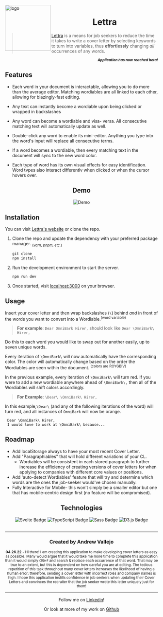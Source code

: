 <img align='left' src="https://user-images.githubusercontent.com/17935770/167260199-2edfda2a-475a-4cb7-8aa9-c787de97ba2b.png" alt="logo" width="150"/>
 
<div align='center'>
 
# Lettra
 
</div> 
 
> [Lettra](https://lettra.vercel.app) is a means for job seekers to reduce the time it takes to write a cover letter by selecting keywords to turn into variables, thus **effortlessly** changing _all_ occurrences of any words. 
<div align='right'>
 
 <sub>**_Application has now reached beta!_**</sub>

</div>

## Features

- Each word in your
document is
interactable, allowing
you to do more than the
average editor.
Matching wordiables
are all linked to each
other, allowing for
blazingly-fast editing.

- Any text can instantly
become a wordiable
upon being clicked or
wrapped in backslashes

- Any word can become
a wordiable and visa-
versa. All consecutive
matching text will
automatically update
as well.

- Double-click any word
to enable its mini-editor.
Anything you type into
the word's input will
replace all consecutive
terms.

- If a word becomes a
wordiable, then every
matching text in the
document will sync to
the new word color.

- Each type of word has
its own visual effects for
easy identification. Word
tvpes also interact
differentlv when clicked
or when the cursor
hovers over.

<div align='center'>
 
## Demo

![Demo](https://user-images.githubusercontent.com/17935770/197898033-69f35357-39a8-46b8-8565-831e77966407.gif)

 </div>

## Installation

You can visit [Lettra's website](https://lettra.vercel.app) or clone the repo.

1. Clone the repo and update the dependency with your preferred package manager. <sub>(_yarn, pnpm, etc._)</sub>

   ```jsx
   git clone
   npm install
   ```

2. Run the development environment to start the server.

   ```jsx
   npm run dev
   ```

3. Once started, visit [localhost:3000](http://localhost:3000) on your browser.

## Usage

Insert your cover letter and then wrap backslashes (`\`) behind _and_ in front of the words you want to convert into a Wordiable.<sup>(word variable)</sup>

> **For example**: `Dear OmniBark Hirer,` should look like `Dear \OmniBark\ Hirer,`

Do this to each word you would like to swap out for another easily, up to seven unique words.

Every iteration of `\OmniBark\` will now automatically have the corresponding color. The color will automatically change based on the order the Wordiables are seen within the document. <sup>(colors are ROYGBIV)</sup>

In the previous example, every iteration of `\OmniBark\` will turn red. If you were to add a new wordiable anywhere ahead of `\OmniBark\,` then all of the Wordiables will shift colors accordingly.

> **For Example**: `\Dear\ \OmniBark\ Hirer,`

In this example,`\Dear\` (and any of the following iterations of the word) will turn red, and all instances of `OmniBark` will now be orange.

```
 Dear \OmniBark\ Hirer,
 I would love to work at \OmniBark\ because...
```

## Roadmap

- Add localStorage always to have your most recent Cover Letter.
- Add "Paragraphiables" that will hold different variations of your CL.
  - Wordiables will be consistent in each stored paragraph to further increase the efficiency of creating versions of cover letters for when applying to companies with different core values or positions.
- Add 'auto-detect Wordiables' feature that will try and determine which words are the ones the job-seeker would've chosen manually.
- Fully Interactive for Mobile- this won't simply be a smaller editor but one that has mobile-centric design first (no feature will be compromised).

<div align='center'>

## Technologies

<img src="https://img.shields.io/badge/Svelte-FF3E00?logo=svelte&logoColor=fff&style=flat-square" alt="Svelte Badge">
<img src="https://img.shields.io/badge/TypeScript-3178C6?logo=typescript&logoColor=fff&style=flat-square" alt="TypeScript Badge">
<img src="https://img.shields.io/badge/Sass-C69?logo=sass&logoColor=fff&style=flat-square" alt="Sass Badge">
<img src="https://img.shields.io/badge/D3.js-F9A03C?logo=d3dotjs&logoColor=fff&style=flat-square" alt="D3.js Badge">

</div>

<br>

<div align="center">

---

### Created by **Andrew Vallejo**

<sub> **04.26.22** -
Hi there! I am creating this application to make developing cover letters as easy as possible. Many would argue that it would take me more time to complete this application than it would simply `CMD+F` and search & replace each occurrence of that word. That may be true to an extent, but this is dependent on how careful you are at editing. The tedious repetition of this task throughout many cover letters increases the likelihood of having a human error; therefore, sending a cover letter with incorrect roles and company names is high. I hope this application instills confidence in job seekers when updating their Cover Letters and convinces the recruiter that the job seeker wrote this letter uniquely just for them!
</sub>

---

Follow me on [Linkedin](https://www.linkedin.com/in/andrewvallejo/)!

Or look at more of my work on [Github](https://www.github.com/andrewvallejo)

</div>
